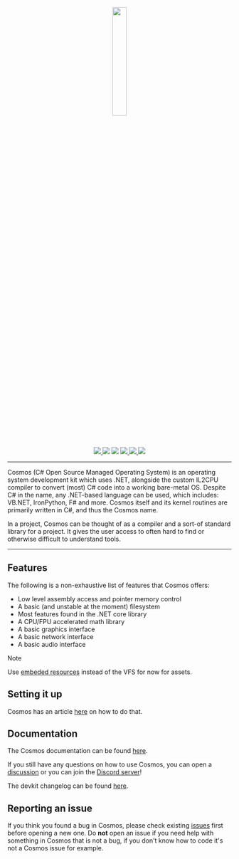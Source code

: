 <p align="center">

  <img src="https://user-images.githubusercontent.com/63316499/89792973-43587480-daf3-11ea-99d6-82f89dd2ffc3.png" width="25%" />

</p>

<p align="center">

  <a href="https://ci.appveyor.com/api/projects/status/kust7g5dlnykhkaf/branch/master">
    <img src="https://ci.appveyor.com/api/projects/status/kust7g5dlnykhkaf/branch/master?svg=true" />
  </a>

  <img src="https://img.shields.io/github/languages/code-size/CosmosOS/Cosmos" />
  <img src="https://img.shields.io/github/downloads/CosmosOS/Cosmos/total" />

  <a href="https://github.com/CosmosOS/Cosmos/releases/latest">
    <img src="https://img.shields.io/github/v/release/CosmosOS/Cosmos" />
  </a>

  <a href="https://github.com/CosmosOS/Cosmos/blob/master/LICENSE.txt">
    <img src="https://img.shields.io/github/license/CosmosOS/Cosmos" />
  </a>
  
  <a href="https://discord.com/invite/kwtBwv6jhD">
    <img src="https://img.shields.io/discord/833970409337913344" />
  </a>

</p>

<hr/>

Cosmos (C# Open Source Managed Operating System) is an operating system development kit which uses .NET, alongside the custom IL2CPU compiler to convert (most) C# code into a working bare-metal OS.
Despite C# in the name, any .NET-based language can be used, which includes: VB.NET, IronPython, F# and more. Cosmos itself and its kernel routines are primarily written in C#, and thus the Cosmos name.

In a project, Cosmos can be thought of as a compiler and a sort-of standard library for a project. It gives the user access to often hard to find or otherwise difficult to understand tools.

<hr/>

## Features

The following is a non-exhaustive list of features that Cosmos offers:

- Low level assembly access and pointer memory control
- A basic (and unstable at the moment) filesystem
- Most features found in the .NET core library
- A CPU/FPU accelerated math library
- A basic graphics interface
- A basic network interface
- A basic audio interface

> [!NOTE]
> Use [embeded resources](https://cosmosos.github.io/articles/Kernel/ManifestResouceStream.html) instead of the VFS for now for assets.

## Setting it up

Cosmos has an article [here](https://cosmosos.github.io/install.html) on how to do that.

## Documentation

The Cosmos documentation can be found [here](https://cosmosos.github.io/api/Cosmos.Build.Common.html).

If you still have any questions on how to use Cosmos, you can open a [discussion](https://github.com/CosmosOS/Cosmos/discussions) or you can join the [Discord server](https://discord.com/invite/kwtBwv6jhD)!

The devkit changelog can be found [here](https://cosmosos.github.io/articles/Changelog.html).

## Reporting an issue

If you think you found a bug in Cosmos, please check existing [issues](https://github.com/CosmosOS/Cosmos/issues) first before opening a new one. Do **not** open an issue if you need help with something in Cosmos that is not a bug, if you don't know how to code it's not a Cosmos issue for example.

